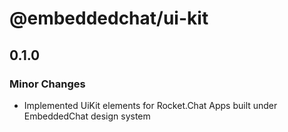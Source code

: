 # @embeddedchat/ui-kit

## 0.1.0

### Minor Changes

- Implemented UiKit elements for Rocket.Chat Apps built under EmbeddedChat design system
